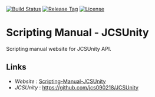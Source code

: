 [![Build Status](https://travis-ci.com/jcs090218/Scripting-Manual-JCSUnity.svg?branch=master)](https://travis-ci.com/jcs090218/Scripting-Manual-JCSUnity)
[![Release Tag](https://img.shields.io/github/tag/jcs090218/Scripting-Manual-JCSUnity.svg?label=release)](https://github.com/jcs090218/Scripting-Manual-JCSUnity/releases/latest)
[![License](https://img.shields.io/badge/License-Apache%202.0-blue.svg)](https://opensource.org/licenses/Apache-2.0)

# Scripting Manual - JCSUnity

Scripting manual website for JCSUnity API. 

## Links

* *Website* : [Scripting-Manual-JCSUnity](http://www.jcs-profile.com:3001)
* *JCSUnity* : https://github.com/jcs090218/JCSUnity

